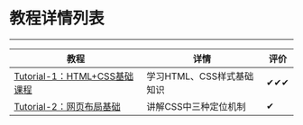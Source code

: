 # 教程详情列表
---
|教程|详情|评价|
|---|---|---|
| [Tutorial-1：HTML+CSS基础课程](https://github.com/ckinmind/WebBook/tree/master/Tutorial/Tutorial-1) | 学习HTML、CSS样式基础知识 | ✔✔✔ |
| [Tutorial-2：网页布局基础](https://github.com/ckinmind/WebBook/tree/master/Tutorial/Tutorial-2)|讲解CSS中三种定位机制|✔|
